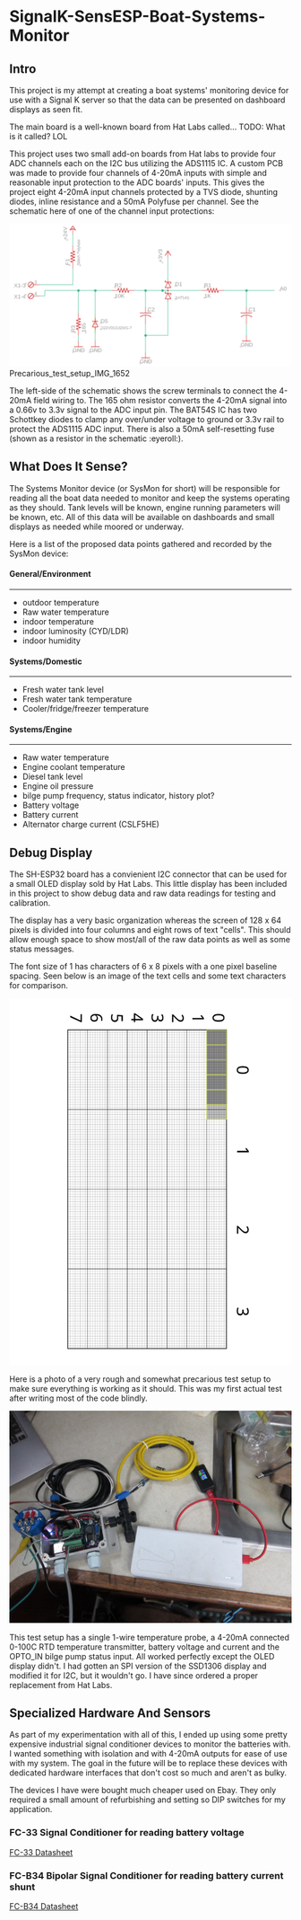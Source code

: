 # SignalK-SensESP-Boat-Systems-Monitor

## Intro
This project is my attempt at creating a boat systems' monitoring device for use with a Signal K server so that the data can be presented on dashboard displays as seen fit.

The main board is a well-known board from Hat Labs called... TODO: What is it called? LOL

This project uses two small add-on boards from Hat labs to provide four ADC channels each on the I2C bus utilizing the ADS1115 IC. A custom PCB was made to provide four channels of 4-20mA inputs with simple and reasonable input protection to the ADC boards' inputs. This gives the project eight 4-20mA input channels protected by a TVS diode, shunting diodes, inline resistance and a 50mA Polyfuse per channel. See the schematic here of one of the channel input protections:

![Schematic diagram of one of the 4-2mA input processing and protection circuits for the ADC channels](docs/images/4-20mA_schematic_one_channel.png?raw=false)
Precarious_test_setup_IMG_1652

The left-side of the schematic shows the screw terminals to connect the 4-20mA field wiring to. The 165 ohm resistor converts the 4-20mA signal into a 0.66v to 3.3v signal to the ADC input pin. The BAT54S IC has two Schottkey diodes to clamp any over/under voltage to ground or 3.3v rail to protect the ADS1115 ADC input. There is also a 50mA self-resetting fuse (shown as a resistor in the schematic :eyeroll:).

## What Does It Sense?
The Systems Monitor device (or SysMon for short) will be responsible for reading all the boat data needed to monitor and keep the systems operating as they should. Tank levels will be known, engine running parameters will be known, etc. All of this data will be available on dashboards and small displays as needed while moored or underway.

Here is a list of the proposed data points gathered and recorded by the SysMon device:

#### General/Environment
--------------------
 * outdoor temperature
 * Raw water temperature
 * indoor temperature
 * indoor luminosity (CYD/LDR)
 * indoor humidity
 
#### Systems/Domestic
--------------------
 * Fresh water tank level
 * Fresh water tank temperature
 * Cooler/fridge/freezer temperature
 
#### Systems/Engine
--------------------
 * Raw water temperature
 * Engine coolant temperature
 * Diesel tank level
 * Engine oil pressure
 * bilge pump frequency, status indicator, history plot?
 * Battery voltage
 * Battery current
 * Alternator charge current (CSLF5HE)

## Debug Display
The SH-ESP32 board has a convienient I2C connector that can be used for a small OLED display sold by Hat Labs. This little display has been included in this project to show debug data and raw data readings for testing and calibration. 

The display has a very basic organization whereas the screen of 128 x 64 pixels is divided into four columns and eight rows of text "cells". This should allow enough space to show most/all of the raw data points as well as some status messages.

The font size of 1 has characters of 6 x 8 pixels with a one pixel baseline spacing. Seen below is an image of the text cells and some text characters for comparison.

![Diagram grid of the display layout with soe text boudries](src/displays/SSD1306Display.svg?raw=true)


Here is a photo of a very rough and somewhat precarious test setup to make sure everything is working as it should. This was my first actual test after writing most of the code blindly. 

![Photo of first trial test setup](docs/images/Precarious_test_setup_IMG_1652.JPG?raw=false)

This test setup has a single 1-wire temperature probe, a 4-20mA connected 0-100C RTD temperature transmitter, battery voltage and current and the OPTO_IN bilge pump status input. All worked perfectly except the OLED display didn't. I had gotten an SPI version of the SSD1306 display and modified it for I2C, but it wouldn't go. I have since ordered a proper replacement from Hat Labs.

## Specialized Hardware And Sensors
As part of my experimentation with all of this, I ended up using some pretty expensive industrial signal conditioner devices to monitor the batteries with. I wanted something with isolation and with 4-20mA outputs for ease of use with my system. The goal in the future will be to replace these devices with dedicated hardware interfaces that don't cost so much and aren't as bulky.

The devices I have were bought much cheaper used on Ebay. They only required a small amount of refurbishing and setting so DIP switches for my application.

### FC-33 Signal Conditioner for reading battery voltage
[FC-33 Datasheet](https://cdn.automationdirect.com/static/specs/fcsignalconditioners.pdf)


### FC-B34 Bipolar Signal Conditioner for reading battery current shunt
[FC-B34 Datasheet](https://cdn.automationdirect.com/static/specs/fcbiposigcond.pdf)

